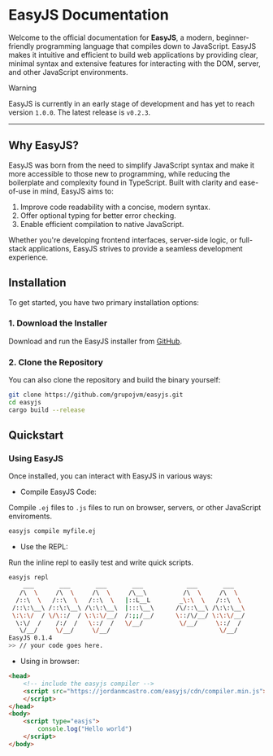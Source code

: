 # EasyJS Documentation

Welcome to the official documentation for **EasyJS**, a modern, beginner-friendly programming language that compiles down to JavaScript. EasyJS makes it intuitive and efficient to build web applications by providing clear, minimal syntax and extensive features for interacting with the DOM, server, and other JavaScript environments.

> [!WARNING]
> EasyJS is currently in an early stage of development and has yet to reach version `1.0.0`. The latest release is `v0.2.3`.

---

## Why EasyJS?

EasyJS was born from the need to simplify JavaScript syntax and make it more accessible to those new to programming, while reducing the boilerplate and complexity found in TypeScript. Built with clarity and ease-of-use in mind, EasyJS aims to:

1. Improve code readability with a concise, modern syntax.
2. Offer optional typing for better error checking.
3. Enable efficient compilation to native JavaScript.

Whether you're developing frontend interfaces, server-side logic, or full-stack applications, EasyJS strives to provide a seamless development experience.

## Installation

To get started, you have two primary installation options:

### 1. Download the Installer
Download and run the EasyJS installer from [GitHub](https://github.com/grupojvm/easyjs).

### 2. Clone the Repository
You can also clone the repository and build the binary yourself:

```bash
git clone https://github.com/grupojvm/easyjs.git
cd easyjs
cargo build --release
```

## Quickstart
### Using EasyJS
Once installed, you can interact with EasyJS in various ways:

- Compile EasyJS Code:

Compile `.ej` files to `.js` files to run on browser, servers, or other JavaScript enviroments.
```bash
easyjs compile myfile.ej
```

- Use the REPL:

Run the inline repl to easily test and write quick scripts.
```bash
easyjs repl
    ___       ___       ___       ___            ___       ___   
   /\  \     /\  \     /\  \     /\__\          /\  \     /\  \  
  /::\  \   /::\  \   /::\  \   |::L__L        _\:\  \   /::\  \ 
 /::\:\__\ /::\:\__\ /\:\:\__\  |:::\__\      /\/::\__\ /\:\:\__\
 \:\:\/  / \/\::/  / \:\:\/__/  /:;;/__/      \::/\/__/ \:\:\/__/
  \:\/  /    /:/  /   \::/  /   \/__/          \/__/     \::/  / 
   \/__/     \/__/     \/__/                              \/__/
EasyJS 0.1.4
>> // your code goes here.
```

- Using in browser:

```html
<head>
    <!-- include the easyjs compiler -->
    <script src="https://jordanmcastro.com/easyjs/cdn/compiler.min.js">
    </script>
</head>
<body>
    <script type="easjs"> 
        console.log("Hello world")
    </script>
</body>
```
